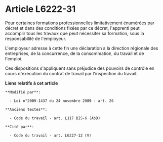 # Article L6222-31

Pour certaines formations professionnelles limitativement énumérées par décret et dans des conditions fixées par ce décret,
l'apprenti peut accomplir tous les travaux que peut nécessiter sa formation, sous la responsabilité de l'employeur. 

L'employeur adresse à cette fin une déclaration à la direction régionale des entreprises, de la concurrence, de la
consommation, du travail et de l'emploi.

Ces dispositions s'appliquent sans préjudice des pouvoirs de contrôle en cours d'exécution du contrat de travail par
l'inspection du travail.

**Liens relatifs à cet article**

	**Modifié par**:

	  - Loi n°2009-1437 du 24 novembre 2009 - art. 26

	**Anciens textes**:

	  - Code du travail - art. L117 BIS-6 (AbD)

	**Cité par**:

	  - Code du travail - art. L6227-12 (V)
